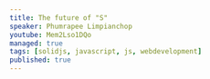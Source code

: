 ```yaml
---
title: The future of "S"
speaker: Phumrapee Limpianchop
youtube: Mem2Lso1DQo
managed: true
tags: [solidjs, javascript, js, webdevelopment]
published: true
---
```

